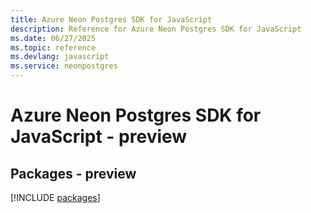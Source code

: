 ```yaml
---
title: Azure Neon Postgres SDK for JavaScript
description: Reference for Azure Neon Postgres SDK for JavaScript
ms.date: 06/27/2025
ms.topic: reference
ms.devlang: javascript
ms.service: neonpostgres
---
```

# Azure Neon Postgres SDK for JavaScript - preview
## Packages - preview
[!INCLUDE [packages](neon-postgres-index.md)]